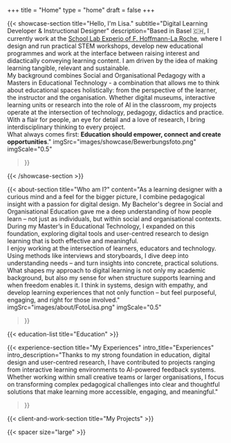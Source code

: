 +++
title =  "Home"
type = "home"
draft = false
+++


{{< showcase-section
    title="Hello, I'm Lisa."
    subtitle="Digital Learning Developer & Instructional Designer"
    description="Based in Basel 🇨🇭, I currently work at the <a target='_blank' href='https://basel.lehre.roche.com/experio/'>School Lab Experio of F. Hoffmann-La Roche</a>, where I design and run practical STEM workshops, develop new educational programmes and work at the interface between raising interest and didactically conveying learning content. I am driven by the idea of making learning tangible, relevant and sustainable.<br/>My background combines Social and Organisational Pedagogy with a Masters in Educational Technology - a combination that allows me to think about educational spaces holistically: from the perspective of the learner, the instructor and the organisation. Whether digital museums, interactive learning units or research into the role of AI in the classroom, my projects operate at the intersection of technology, pedagogy, didactics and practice.<br/>With a flair for people, an eye for detail and a love of research, I bring interdisciplinary thinking to every project.<br/>What always comes first: <strong>Education should empower, connect and create opportunities</strong>."
    imgSrc="images/showcase/Bewerbungsfoto.png"
    imgScale="0.5"
 >}}

{{< /showcase-section >}}

{{< about-section
    title="Who am I?"
    content="As a learning designer with a curious mind and a feel for the bigger picture, I combine pedagogical insight with a passion for digital design. My Bachelor's degree in Social and Organisational Education gave me a deep understanding of how people learn – not just as individuals, but within social and organisational contexts. During my Master’s in Educational Technology, I expanded on this foundation, exploring digital tools and user-centred research to design learning that is both effective and meaningful.<br/>I enjoy working at the intersection of learners, educators and technology. Using methods like interviews and storyboards, I dive deep into understanding needs – and turn insights into concrete, practical solutions. What shapes my approach to digital learning is not only my academic background, but also my sense for when structure supports learning and when freedom enables it. I think in systems, design with empathy, and develop learning experiences that not only function – but feel purposeful, engaging, and right for those involved."
    imgSrc="images/about/FotoLisa.png"
    imgScale="0.5"
 >}}

{{< education-list
    title="Education" >}}

{{< experience-section
    title="My Experiences"
    intro_title="Experiences"
    intro_description="Thanks to my strong foundation in education, digital design and user-centred research, I have contributed to projects ranging from interactive learning environments to AI-powered feedback systems. Whether working within small creative teams or larger organisations, I focus on transforming complex pedagogical challenges into clear and thoughtful solutions that make learning more accessible, engaging, and meaningful."
>}}

{{< client-and-work-section
    title="My Projects" >}} 

{{< spacer size="large" >}}